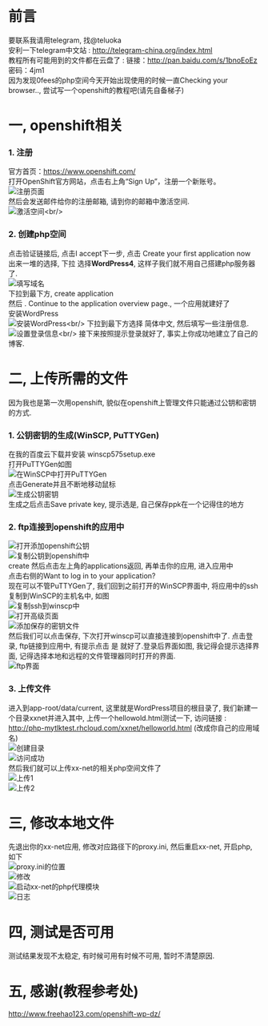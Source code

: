 # 前言
要联系我请用telegram, 找@teluoka<br/>
安利一下telegram中文站 : http://telegram-china.org/index.html<br/>
教程所有可能用到的文件都在云盘了 : 链接：http://pan.baidu.com/s/1bnoEoEz 密码：4jm1 <br/>
因为发现0fees的php空间今天开始出现使用的时候一直Checking your browser.., 尝试写一个openshift的教程吧(请先自备梯子)<br/>

# 一, openshift相关
### 1. 注册
官方首页：https://www.openshift.com/<br/>
打开OpenShift官方网站，点击右上角“Sign Up”，注册一个新账号。<br/>
![注册页面](http://php-teluoka.rhcloud.com/os-photo/001signup.png)<br/>
然后会发送邮件给你的注册邮箱, 请到你的邮箱中激活空间.<br/>
![激活空间](http://php-teluoka.rhcloud.com/os-photo/002vify.png)\<br/>
### 2. 创建php空间
点击验证链接后, 点击I accept下一步, 点击 Create your first application now<br/>
出来一堆的选择, 下拉 选择**WordPress4**, 这样子我们就不用自己搭建php服务器了.<br/>
![填写域名](http://php-teluoka.rhcloud.com/os-photo/003account.png)<br/>
下拉到最下方, create application<br/>
然后 . Continue to the application overview page., 一个应用就建好了<br/>
安装WordPress<br/>
![安装WordPress](http://php-teluoka.rhcloud.com/os-photo/013wpinstall.png)\<br/>
下拉到最下方选择 简体中文, 然后填写一些注册信息. <br/>
![设置登录信息](http://php-teluoka.rhcloud.com/os-photo/012wp.png)\<br/>
接下来按照提示登录就好了, 事实上你成功地建立了自己的博客.<br/>

# 二, 上传所需的文件
因为我也是第一次用openshift, 貌似在openshift上管理文件只能通过公钥和密钥的方式.<br/>
### 1. 公钥密钥的生成(WinSCP, PuTTYGen)
在我的百度云下载并安装 winscp575setup.exe<br/>
打开PuTTYGen如图<br/>
![在WinSCP中打开PuTTYGen](http://php-teluoka.rhcloud.com/os-photo/004winscp.png)<br/>
点击Generate并且不断地移动鼠标<br/>
![生成公钥密钥](http://php-teluoka.rhcloud.com/os-photo/005gen.png)<br/>
生成之后点击Save private key, 提示选是, 自己保存ppk在一个记得住的地方<br/>
### 2. ftp连接到openshift的应用中
![打开添加openshift公钥](http://php-teluoka.rhcloud.com/os-photo/006addpub.png)<br/>
![复制公钥到openshift中](http://php-teluoka.rhcloud.com/os-photo/007copy.png)<br/>
create 然后点击左上角的applications返回, 再单击你的应用, 进入应用中<br/>
点击右侧的Want to log in to your application? <br/>
现在可以不管PuTTYGen了, 我们回到之前打开的WinSCP界面中, 将应用中的ssh复制到WinSCP的主机名中, 如图<br/>
![复制ssh到winscp中](http://php-teluoka.rhcloud.com/os-photo/008copy2.png)<br/>
![打开高级页面](http://php-teluoka.rhcloud.com/os-photo/009winscp1.png)<br/>
![添加保存的密钥文件](http://php-teluoka.rhcloud.com/os-photo/010winscp2.png)<br/>
然后我们可以点击保存, 下次打开winscp可以直接连接到openshift中了. 点击登录, ftp链接到应用中, 有提示点击 是 就好了.登录后界面如图, 我记得会提示选择界面, 记得选择本地和远程的文件管理器同时打开的界面.<br/>
![ftp界面](http://php-teluoka.rhcloud.com/os-photo/011login.png)<br/>
### 3. 上传文件
进入到app-root/data/current, 这里就是WordPress项目的根目录了, 我们新建一个目录xxnet并进入其中, 上传一个hellowold.html测试一下, 访问链接 : http://php-mytlktest.rhcloud.com/xxnet/helloworld.html (改成你自己的应用域名)<br/>
![创建目录](http://php-teluoka.rhcloud.com/os-photo/014cflod.png)<br/>
![访问成功](http://php-teluoka.rhcloud.com/os-photo/015done.png)<br/>
然后我们就可以上传xx-net的相关php空间文件了<br/>
![上传1](http://php-teluoka.rhcloud.com/os-photo/016upload.png)<br/>
![上传2](http://php-teluoka.rhcloud.com/os-photo/017up2.png)<br/>

# 三, 修改本地文件
先退出你的xx-net应用, 修改对应路径下的proxy.ini, 然后重启xx-net, 开启php, 如下<br/>
![proxy.ini的位置](http://php-teluoka.rhcloud.com/os-photo/018ini.png)<br/>
![修改](http://php-teluoka.rhcloud.com/os-photo/019ini2.png)<br/>
![启动xx-net的php代理模块](http://php-teluoka.rhcloud.com/os-photo/020xxnet.pngg)<br/>
![日志](http://php-teluoka.rhcloud.com/os-photo/021phpproxy.png)<br/>

# 四, 测试是否可用
测试结果发现不太稳定, 有时候可用有时候不可用, 暂时不清楚原因.

# 五, 感谢(教程参考处)
http://www.freehao123.com/openshift-wp-dz/